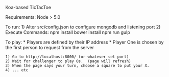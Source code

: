 Koa-based TicTacToe

Requirements:
Node > 5.0

To run:
    1) Alter src/config.json to configure mongodb and listening port
    2) Execute Commands:
        npm install
        bower install
        npm run gulp

To play:
    * Players are defined by their IP address
    * Player One is chosen by the first person to request from the server

    1) Go to http://localhost:8000/ (or whatever set port)
    2) Wait for challenger to play Os.  (page will refresh)
    3) When the page says your turn, choose a square to put your X.
    4) ... etc
